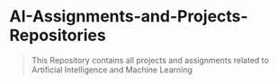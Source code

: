 # AI-Assignments-and-Projects-Repositories
>This Repository contains all projects and assignments related to Artificial Intelligence and Machine Learning
